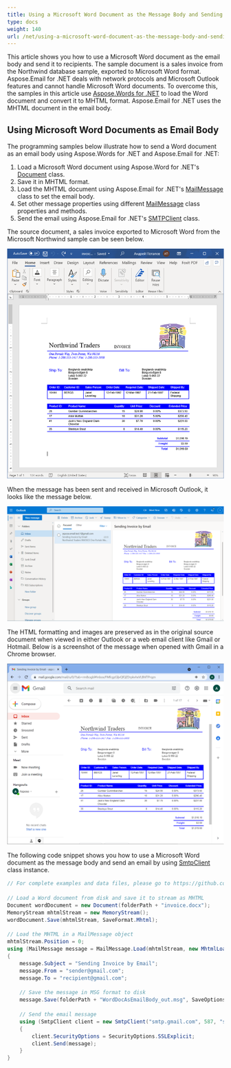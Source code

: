 ```yaml
---
title: Using a Microsoft Word Document as the Message Body and Sending Email
type: docs
weight: 140
url: /net/using-a-microsoft-word-document-as-the-message-body-and-sending-email/
---
```



This article shows you how to use a Microsoft Word document as the email body and send it to recipients. The sample document is a sales invoice from the Northwind database sample, exported to Microsoft Word format. Aspose.Email for .NET deals with network protocols and Microsoft Outlook features and cannot handle Microsoft Word documents. To overcome this, the samples in this article use [Aspose.Words for .NET](https://products.aspose.com/words/net/) to load the Word document and convert it to MHTML format. Aspose.Email for .NET uses the MHTML document in the email body.
## **Using Microsoft Word Documents as Email Body**
The programming samples below illustrate how to send a Word document as an email body using Aspose.Words for .NET and Aspose.Email for .NET:

1. Load a Microsoft Word document using Aspose.Word for .NET's [Document](https://apireference.aspose.com/words/net/aspose.words/document) class.
1. Save it in MHTML format.
1. Load the MHTML document using Aspose.Email for .NET's [MailMessage](https://apireference.aspose.com/email/net/aspose.email/mailmessage) class to set the email body.
1. Set other message properties using different [MailMessage](https://apireference.aspose.com/email/net/aspose.email/mailmessage) class properties and methods.
1. Send the email using Aspose.Email for .NET's [SMTPClient](https://apireference.aspose.com/email/net/aspose.email.clients.smtp/smtpclient) class.

The source document, a sales invoice exported to Microsoft Word from the Microsoft Northwind sample can be seen below. 

![todo:image_alt_text](using-a-microsoft-word-document-as-the-message-body-and-sending-email_1.png)

When the message has been sent and received in Microsoft Outlook, it looks like the message below. 

![todo:image_alt_text](using-a-microsoft-word-document-as-the-message-body-and-sending-email_2.png)

The HTML formatting and images are preserved as in the original source document when viewed in either Outlook or a web email client like Gmail or Hotmail. Below is a screenshot of the message when opened with Gmail in a Chrome browser. 

![todo:image_alt_text](using-a-microsoft-word-document-as-the-message-body-and-sending-email_3.png)

The following code snippet shows you how to use a Microsoft Word document as the message body and send an email by using [SmtpClient](https://apireference.aspose.com/email/net/aspose.email.clients.smtp/smtpclient) class instance.

```csharp
// For complete examples and data files, please go to https://github.com/aspose-email/Aspose.Email-for-.NET

// Load a Word document from disk and save it to stream as MHTML
Document wordDocument = new Document(folderPath + "invoice.docx");
MemoryStream mhtmlStream = new MemoryStream();
wordDocument.Save(mhtmlStream, SaveFormat.Mhtml);

// Load the MHTML in a MailMessage object
mhtmlStream.Position = 0;
using (MailMessage message = MailMessage.Load(mhtmlStream, new MhtmlLoadOptions()))
{
    message.Subject = "Sending Invoice by Email";
    message.From = "sender@gmail.com";
    message.To = "recipient@gmail.com";

    // Save the message in MSG format to disk
    message.Save(folderPath + "WordDocAsEmailBody_out.msg", SaveOptions.DefaultMsgUnicode);

    // Send the email message
    using (SmtpClient client = new SmtpClient("smtp.gmail.com", 587, "sender@gmail.com", "password"))
    {
        client.SecurityOptions = SecurityOptions.SSLExplicit;
        client.Send(message);
    }
}
```
